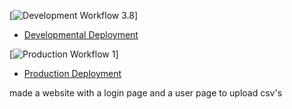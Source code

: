 [![Development Workflow 3.8](https://github.com/shail21p/final_flask/actions/workflows/dev.yml/badge.svg)]
* [Developmental Deployment](https://github.com/shail21p/final_flask/actions/workflows/dev.yml)

[![Production Workflow 1](https://github.com/shail21p/final_flask/actions/workflows/prod.yml/badge.svg)]
* [Production Deployment](https://github.com/shail21p/final_flask/actions/workflows/prod.yml)


made a website with a login page and a user page to upload csv's 